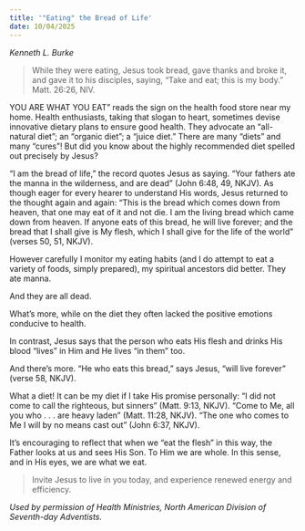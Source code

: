 ```yaml
---
title: '"Eating" the Bread of Life'
date: 10/04/2025
---
```


_Kenneth L. Burke_

> <p></p>
> While they were eating, Jesus took bread, gave thanks and broke it, and gave it to his disciples, saying, “Take and eat; this is my body.” Matt. 26:26, NIV.

YOU ARE WHAT YOU EAT” reads the sign on the health food store near my home. Health enthusiasts, taking that slogan to heart, sometimes devise innovative dietary plans to ensure good health. They advocate an “all-natural diet”; an “organic diet”; a “juice diet.” There are many “diets” and many “cures”! But did you know about the highly recommended diet spelled out precisely by Jesus?

“I am the bread of life,” the record quotes Jesus as saying. “Your fathers ate the manna in the wilderness, and are dead” (John 6:48, 49, NKJV). As though eager for every hearer to understand His words, Jesus returned to the thought again and again: “This is the bread which comes down from heaven, that one may eat of it and not die. I am the living bread which came down from heaven. If anyone eats of this bread, he will live forever; and the bread that I shall give is My flesh, which I shall give for the life of the world” (verses 50, 51, NKJV).

However carefully I monitor my eating habits (and I do attempt to eat a variety of foods, simply prepared), my spiritual ancestors did better. They ate manna.

And they are all dead.

What’s more, while on the diet they often lacked the positive emotions conducive to health.

In contrast, Jesus says that the person who eats His flesh and drinks His blood “lives” in Him and He lives “in them” too.

And there’s more. “He who eats this bread,” says Jesus, “will live forever” (verse 58, NKJV).

What a diet! It can be my diet if I take His promise personally: “I did not come to call the righteous, but sinners” (Matt. 9:13, NKJV). “Come to Me, all you who . . . are heavy laden” (Matt. 11:28, NKJV). “The one who comes to Me I will by no means cast out” (John 6:37, NKJV).

It’s encouraging to reflect that when we “eat the flesh” in this way, the Father looks at us and sees His Son. To Him we are whole. In this sense, and in His eyes, we are what we eat.

> <callout></callout>
> Invite Jesus to live in you today, and experience renewed energy and efficiency.

_Used by permission of Health Ministries, North American Division of Seventh-day Adventists._